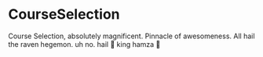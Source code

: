 # CourseSelection

Course Selection, absolutely magnificent. Pinnacle of awesomeness.
All hail the raven hegemon. uh no. hail 👑 king hamza 👑
